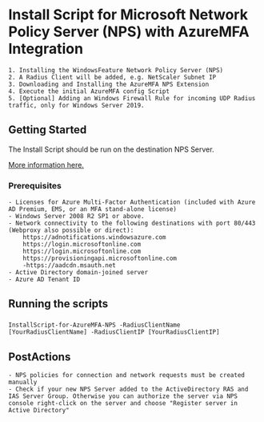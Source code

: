 # Install Script for Microsoft Network Policy Server (NPS) with AzureMFA Integration

```
1. Installing the WindowsFeature Network Policy Server (NPS)
2. A Radius Client will be added, e.g. NetScaler Subnet IP
3. Downloading and Installing the AzureMFA NPS Extension
4. Execute the initial AzureMFA config Script
5. [Optional] Adding an Windows Firewall Rule for incoming UDP Radius traffic, only for Windows Server 2019.
```

## Getting Started

The Install Script should be run on the destination NPS Server.

[More information here.](https://docs.microsoft.com/de-de/azure/active-directory/authentication/howto-mfa-nps-extension)

### Prerequisites

```
- Licenses for Azure Multi-Factor Authentication (included with Azure AD Premium, EMS, or an MFA stand-alone license)
- Windows Server 2008 R2 SP1 or above.
- Network connectivity to the following destinations with port 80/443 (Webproxy also possible or direct):
	https://adnotifications.windowsazure.com
	https://login.microsoftonline.com
	https://login.microsoftonline.com
	https://provisioningapi.microsoftonline.com
	-https://aadcdn.msauth.net
- Active Directory domain-joined server
- Azure AD Tenant ID
```

## Running the scripts

### 

```
InstallScript-for-AzureMFA-NPS -RadiusClientName [YourRadiusClientName] -RadiusClientIP [YourRadiusClientIP]
```

## PostActions

```
- NPS policies for connection and network requests must be created manually
- Check if your new NPS Server added to the ActiveDirectory RAS and IAS Server Group. Otherwise you can authorize the server via NPS console right-click on the server and choose "Register server in Active Directory"
```

#